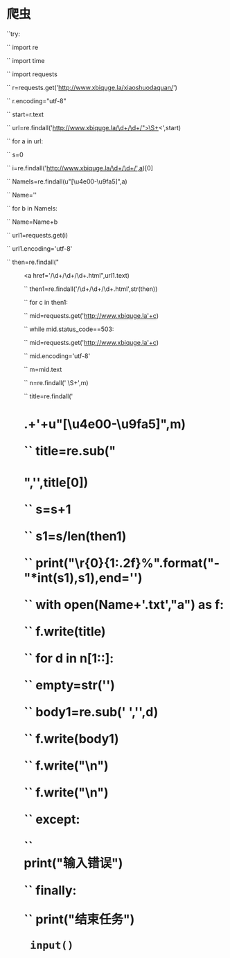 # 爬虫

``try:  

``
    import re    

``
    import time  

``
    import requests  

``
    r=requests.get('http://www.xbiquge.la/xiaoshuodaquan/')  

``
    r.encoding="utf-8"  

``
    start=r.text  

``
    url=re.findall('http://www.xbiquge.la/\d+/\d+/">\S+<',start)  

``
    for a in url:  

``
        s=0  

``
        i=re.findall('http://www.xbiquge.la/\d+/\d+/',a)[0]  

``
        Namels=re.findall(u"[\u4e00-\u9fa5]",a)  

``
        Name=''  

``
        for b in Namels:  

``
            Name=Name+b  

``
        url1=requests.get(i)  

``
        url1.encoding='utf-8'  

``
        then=re.findall("<dd><a href='/\d+/\d+/\d+.html",url1.text)  

``
        then1=re.findall('/\d+/\d+/\d+.html',str(then))  

``
        for c in then1:  

``
            mid=requests.get('http://www.xbiquge.la'+c)  

``
            while mid.status_code==503:  

``
                mid=requests.get('http://www.xbiquge.la'+c)  

``
            mid.encoding='utf-8'  

``
            m=mid.text  

``
            n=re.findall('&nbsp;\S+',m)  

``
            title=re.findall('<h1>.+'+u"[\u4e00-\u9fa5]",m)  

``
            title=re.sub("<h1>",'',title[0])  

``
            s=s+1  

``
            s1=s/len(then1)  

``
            print("\r{0}{1:.2f}%".format("-"*int(s1),s1),end='')  

``
            with open(Name+'.txt',"a") as f:  

``
                f.write(title)  

``
                for d in n[1::]:  

``
                    empty=str('')  

``
                    body1=re.sub('&nbsp;','',d)  

``
                    f.write(body1)  

``
                    f.write("\n")  

``
                    f.write("\n")  

``
except:    

``       
    print("输入错误")  

``
finally:  

``
    print("结束任务")  

``
input()``
    









​    

